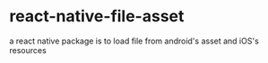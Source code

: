 # react-native-file-asset
a react native package is to load file from android's asset and iOS's resources
